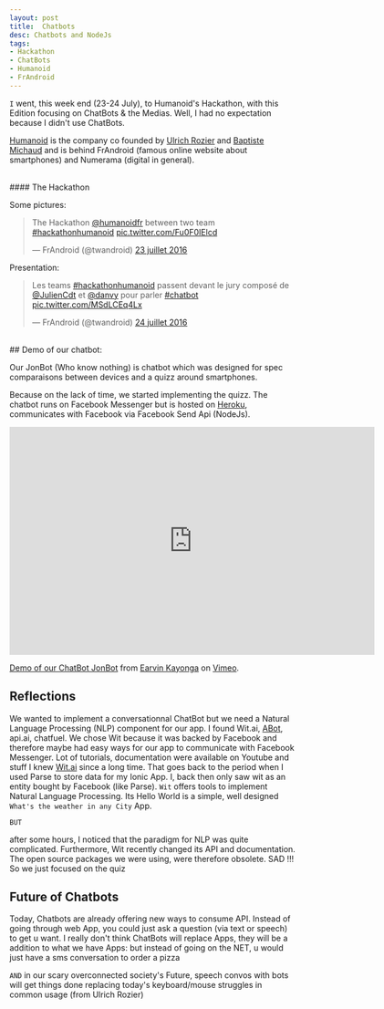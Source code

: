 ```yaml
---
layout: post
title:  Chatbots
desc: Chatbots and NodeJs
tags:
- Hackathon
- ChatBots
- Humanoid
- FrAndroid
---
```


`I` went, this week end (23-24 July), to Humanoid's Hackathon, with this Edition focusing on ChatBots & the Medias. Well, I had no expectation because I didn't use ChatBots.

[Humanoid](http://humanoid.fr/) is the company  co founded by [Ulrich Rozier](https://twitter.com/UlrichRozier) and [Baptiste Michaud](https://twitter.com/bactisme) and is behind FrAndroid (famous online website about smartphones) and Numerama (digital in general).

<br/>
#### The Hackathon
<br/>

Some pictures:

<blockquote class="twitter-tweet" data-lang="fr"><p lang="fr" dir="ltr">The Hackathon <a href="https://twitter.com/HumanoidFr">@humanoidfr</a> between two team <a href="https://twitter.com/hashtag/hackathonhumanoid?src=hash">#hackathonhumanoid</a> <a href="https://t.co/Fu0F0IElcd">pic.twitter.com/Fu0F0IElcd</a></p>&mdash; FrAndroid (@twandroid) <a href="https://twitter.com/twandroid/status/756862441708027904">23 juillet 2016</a></blockquote>
<script async src="//platform.twitter.com/widgets.js" charset="utf-8"></script>

Presentation:

<blockquote class="twitter-tweet" data-conversation="none" data-lang="fr"><p lang="fr" dir="ltr">Les teams <a href="https://twitter.com/hashtag/hackathonhumanoid?src=hash">#hackathonhumanoid</a> passent devant le jury composé de <a href="https://twitter.com/JulienCdt">@JulienCdt</a> et <a href="https://twitter.com/danvy">@danvy</a> pour parler <a href="https://twitter.com/hashtag/chatbot?src=hash">#chatbot</a> <a href="https://t.co/MSdLCEq4Lx">pic.twitter.com/MSdLCEq4Lx</a></p>&mdash; FrAndroid (@twandroid) <a href="https://twitter.com/twandroid/status/757196657037565952">24 juillet 2016</a></blockquote>
<script async src="//platform.twitter.com/widgets.js" charset="utf-8"></script>

<br/>
## Demo of our chatbot:
<br/>

Our JonBot (Who know nothing) is chatbot which was designed for spec comparaisons between devices and a quizz around smartphones.

Because on the lack of time, we started implementing the quizz. The chatbot runs on Facebook Messenger but is hosted on [Heroku](https://heroku.com/), communicates with Facebook via Facebook Send Api (NodeJs).

<iframe src="https://player.vimeo.com/video/176060667" width="640" height="400" frameborder="0" webkitallowfullscreen mozallowfullscreen allowfullscreen></iframe>
<p><a href="https://vimeo.com/176060667">Demo of our ChatBot JonBot</a> from <a href="https://vimeo.com/user54727870">Earvin Kayonga</a> on <a href="https://vimeo.com">Vimeo</a>.</p>

## Reflections

We wanted to implement a conversationnal ChatBot but we need a Natural Language Processing (NLP) component for our app.
I found Wit.ai, [ABot](https://github.com/itsabot/abot), api.ai, chatfuel. We chose Wit because it was backed by Facebook and therefore
maybe had easy ways for our app to communicate with Facebook Messenger. Lot of tutorials, documentation  were available on Youtube and stuff
I knew [Wit.ai](https://wit.ai/EarvinKayonga) since a long time. That goes back to the period when I used Parse to store data for my Ionic App.
I, back then only saw wit as an entity bought by Facebook (like Parse).
`Wit` offers tools to implement Natural Language Processing. Its Hello World is a simple, well designed `What's the weather in any City` App.

`BUT`

after some hours, I noticed that the paradigm for NLP was quite complicated. Furthermore, Wit recently changed its API and documentation. The open source packages we were using, were therefore obsolete. SAD !!!
So we just focused on the quiz


## Future of Chatbots

Today, Chatbots are already offering new ways to consume API. Instead of going through web App, you could just ask a question (via text or speech) to get u want. I really don't think ChatBots will replace Apps, they will be a addition to what we have Apps: but instead of going on the NET, u would just have a sms conversation to order a pizza 

`AND` in our scary overconnected society's Future, speech convos with bots will get things done replacing today's keyboard/mouse struggles in common usage (from Ulrich Rozier)
